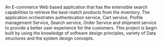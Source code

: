 An E-commerce Web based application that has the extensible search capabilities to retrieve the best-match products from the inventory. The application orchestrates authentication service, Cart service, Profile management Service, Search service, Order Service and shipment service to provide a better user experience for the customers. This project is begin built by using the knowledge of software design principles, variety of Data structures and the system design concepts.
